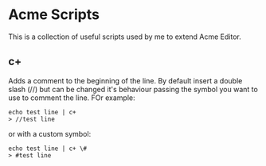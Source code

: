 # Acme Scripts

This is a collection of useful scripts used by me to extend Acme Editor.

## c+
Adds a comment to the beginning of the line. By default insert a double slash
(//) but can be changed it's behaviour passing the symbol you want to use to
comment the line. FOr example:
```
echo test line | c+
> //test line
```
or with a custom symbol:
```
echo test line | c+ \#
> #test line
```